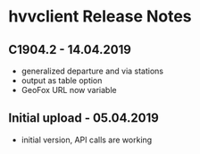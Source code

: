 # hvvclient Release Notes

## C1904.2 - 14.04.2019

* generalized departure and via stations 
* output as table option
* GeoFox URL now variable

## Initial upload - 05.04.2019

* initial version, API calls are working
